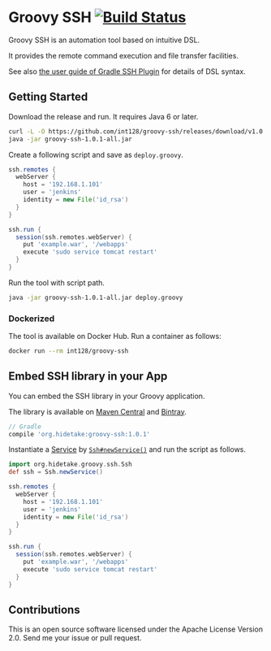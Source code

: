 Groovy SSH [![Build Status](https://travis-ci.org/int128/groovy-ssh.svg?branch=master)](https://travis-ci.org/int128/groovy-ssh)
==========

Groovy SSH is an automation tool based on intuitive DSL.

It provides the remote command execution and file transfer facilities.

See also [the user guide of Gradle SSH Plugin](https://gradle-ssh-plugin.github.io/user-guide.html) for details of DSL syntax.


Getting Started
---------------

Download the release and run. It requires Java 6 or later.

```sh
curl -L -O https://github.com/int128/groovy-ssh/releases/download/v1.0.1/groovy-ssh-1.0.1-all.jar
java -jar groovy-ssh-1.0.1-all.jar
```

Create a following script and save as `deploy.groovy`.

```groovy
ssh.remotes {
  webServer {
    host = '192.168.1.101'
    user = 'jenkins'
    identity = new File('id_rsa')
  }
}

ssh.run {
  session(ssh.remotes.webServer) {
    put 'example.war', '/webapps'
    execute 'sudo service tomcat restart'
  }
}
```

Run the tool with script path.

```sh
java -jar groovy-ssh-1.0.1-all.jar deploy.groovy
```

### Dockerized

The tool is available on Docker Hub. Run a container as follows:

```sh
docker run --rm int128/groovy-ssh
```

Embed SSH library in your App
-----------------------------

You can embed the SSH library in your Groovy application.

The library is available on [Maven Central](http://search.maven.org/#search%7Cgav%7C1%7Cg%3A%22org.hidetake%22%20AND%20a%3A%22groovy-ssh%22) and [Bintray](https://bintray.com/int128/maven/groovy-ssh).

```groovy
// Gradle
compile 'org.hidetake:groovy-ssh:1.0.1'
```

Instantiate a [Service](src/main/groovy/org/hidetake/groovy/ssh/core/Service.groovy) by [`Ssh#newService()`](src/main/groovy/org/hidetake/groovy/ssh/Ssh.groovy)
and run the script as follows.

```groovy
import org.hidetake.groovy.ssh.Ssh
def ssh = Ssh.newService()

ssh.remotes {
  webServer {
    host = '192.168.1.101'
    user = 'jenkins'
    identity = new File('id_rsa')
  }
}

ssh.run {
  session(ssh.remotes.webServer) {
    put 'example.war', '/webapps'
    execute 'sudo service tomcat restart'
  }
}
```

Contributions
-------------

This is an open source software licensed under the Apache License Version 2.0.
Send me your issue or pull request.
